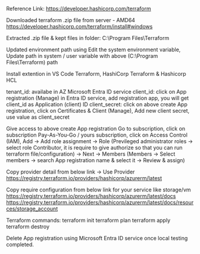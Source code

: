 Reference Link: https://developer.hashicorp.com/terraform

Downloaded terraform .zip file from server - AMD64
https://developer.hashicorp.com/terraform/install#windows

Extracted .zip file & kept files in folder: C:\Program Files\Terraform

Updated environment path using Edit the system environment variable, Update path in system / user variable with above (C:\Program Files\Terraform) path

Install extention in VS Code Terraform, HashiCorp Terraform & Hashicorp HCL

tenant_id: availabe in AZ Microsoft Entra ID service
client_id: click on App registration (Manage) in Entra ID service, add registration app, you will get client_id as Application (client) ID
client_secret: click on above create App registration, click on Certificates & Client (Manage), Add new client secret, use value as client_secret

Give access to above create App registration
Go to subscription, click on subscription Pay-As-You-Go / yours subscription, click on Access Control (IAM), Add -> Add role assignment -> Role (Previleged administrator roles -> select role Contributor, it is require to give authorize so that you can run terraform file/configuration) -> Next -> Members (Members -> Select members -> search App registration name & select it -> Review & assign)

Copy provider detail from below link -> Use Provider
https://registry.terraform.io/providers/hashicorp/azurerm/latest

Copy require configuration from below link for your service like storage/vm
https://registry.terraform.io/providers/hashicorp/azurerm/latest/docs
https://registry.terraform.io/providers/hashicorp/azurerm/latest/docs/resources/storage_account

Terraform commands:
terraform init
terraform plan
terraform apply
terraform destroy

Delete App registration using Microsoft Entra ID service once local testing completed.
